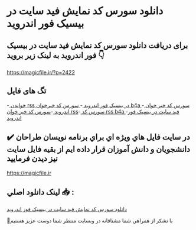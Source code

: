 # دانلود سورس کد نمایش فید سایت در بیسیک فور اندروید

## برای دریافت دانلود سورس کد نمایش فید سایت در بیسیک فور اندروید به لینک زیر بروید 👇

https://magicfile.ir/?p=2422

## تگ های فایل

-[  خواندن rss در بیسیک فور اندروید ](https://magicfile.ir/product/rss-and-xclv-b4a-read-ssl-site/)-[  سورس کد خبرخوان b4a ](https://magicfile.ir/product/rss-and-xclv-b4a-read-ssl-site/)-[ سورس کد خبر خوان اندروید ](https://magicfile.ir/product/rss-and-xclv-b4a-read-ssl-site/)-[سورس کد خبر خوان rss](https://magicfile.ir/product/rss-and-xclv-b4a-read-ssl-site/)-[  سورس کد rss b4a ](https://magicfile.ir/product/rss-and-xclv-b4a-read-ssl-site/)-[فید سایت در بيسيک فور اندرويد](https://magicfile.ir/product/rss-and-xclv-b4a-read-ssl-site/)

## ✔️ در سايت فايل هاي ويژه اي براي برنامه نويسان طراحان دانشجويان و دانش آموزان قرار داده ايم از بقيه فايل سايت نيز ديدن فرماييد

https://magicfile.ir


## لينک دانلود اصلي 📥 :

[دانلود سورس کد نمایش فید سایت در بیسیک فور اندروید](https://magicfile.ir/product/rss-and-xclv-b4a-read-ssl-site/) 


🙏با تشکر از همراهي شما مشتاقانه در وبسایت منتظر شما دوست عزیز هستیم

